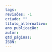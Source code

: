 ```yaml
---
tags: 
revisões: -1
criado: ""
título_alternativo: 
ano_publicação: 
autor: 
qtd_páginas: 
ISBN:
---
```


